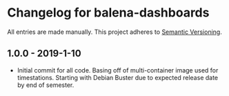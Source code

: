 # Changelog for balena-dashboards

All entries are made manually. This project adheres to [Semantic Versioning](http://semver.org/).

## 1.0.0 - 2019-1-10
- Initial commit for all code.  Basing off of multi-container image used for
timestations.  Starting with Debian Buster due to expected release date by
end of semester. 

